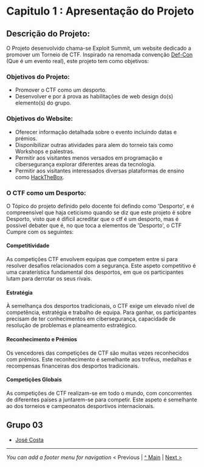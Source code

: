 # Capitulo 1 : Apresentação do Projeto 

## Descrição do Projeto:

O Projeto desenvolvido chama-se Exploit Summit, um website dedicado a promover um Torneio de CTF.
Inspirado na renomada convenção [Def-Con](https://defcon.org/) (Que é um evento real), este projeto tem como objetivos:

### Objetivos do Projeto:

* Promover o CTF como um desporto.
* Desenvolver e por á prova as habilitações de web design do(s) elemento(s) do grupo.

### Objetivos do Website:

* Oferecer informação detalhada sobre o evento incluindo datas e prémios.
* Disponibilizar outras atividades para alem do torneio tais como Workshops e palestras.
* Permitir aos visitantes menos versados em programação e cibersegurança explorar diferentes areas da tecnologia.
* Permitir aos visitantes interessados diversas plataformas de ensino como [HackTheBox](https://www.hackthebox.com/).

### O CTF como um Desporto:

O Tópico do projeto definido pelo docente foi defindo como 'Desporto', e é compreensível que haja ceticismo quando se diz que este projeto é sobre Desporto, visto que é dificil acreditar que o ctf é um desporto, mas é possivel debater que é, no que toca a elementos de 'Desporto', o CTF Cumpre com os seguintes:

#### **Competitividade**

As competições CTF envolvem equipas que competem entre si para resolver desafios relacionados com a segurança. Este aspeto competitivo é uma caraterística fundamental dos desportos, em que os participantes lutam para derrotar os seus rivais.

#### Estratégia

À semelhança dos desportos tradicionais, o CTF exige um elevado nível de competência, estratégia e trabalho de equipa. Para ganhar, os participantes precisam de ter conhecimentos em cibersegurança, capacidade de resolução de problemas e planeamento estratégico.

#### Reconhecimento e Prémios

Os vencedores das competições de CTF são muitas vezes reconhecidos com prémios. Este reconhecimento é semelhante aos troféus, medalhas e recompensas financeiras dos desportos tradicionais.

#### Competições Globais

As competições de CTF realizam-se em todo o mundo, com concorrentes de diferentes países a juntarem-se para competir. Este aspeto é semelhante ao dos torneios e campeonatos desportivos internacionais.




## Grupo 03

* [José Costa](https://github.com/a045943)
 


---
_You can add a footer menu for navigation_ 
< Previous | [^ Main](../../../) | [Next >](c2.md)
